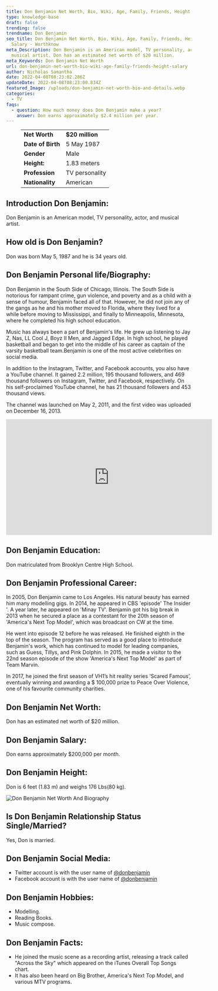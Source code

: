 ```yaml
---
title: Don Benjamin Net Worth, Bio, Wiki, Age, Family, Friends, Height & Salary
type: knowledge-base
draft: false
trending: false
trendname: Don Benjamin
seo_title: Don Benjamin Net Worth, Bio, Wiki, Age, Family, Friends, Height &
  Salary - Worthknow
meta_Description: Don Benjamin is an American model, TV personality, actor, and
  musical artist. Don has an estimated net worth of $20 million.
meta_Keywords: Don Benjamin Net Worth
url: don-benjamin-net-worth-bio-wiki-age-family-friends-height-salary
author: Nicholas Samantha
date: 2022-04-08T08:23:02.286Z
updateDate: 2022-04-08T08:23:00.834Z
featured_Image: /uploads/don-benjamin-net-worth-bio-and-details.webp
categories:
  - TV
faqs:
  - question: How much money does Don Benjamin make a year?
    answer: Don earns approximately $2.4 million per year.
---
```

<figure class="wp-block-table is-style-stripes">
  <table>
    <tbody>
      <tr>
        <td>
          <strong>Net Worth</strong>
        </td>
        <td>
          <strong>$20 million</strong>
        </td>
      </tr>
      <tr>
        <td>
          <strong>Date of Birth</strong>
        </td>
        <td>5 May 1987</td>
      </tr>
      <tr>
        <td>
          <strong>Gender</strong>
        </td>
        <td>Male</td>
      </tr>
      <tr>
        <td>
          <strong>Height:</strong>
        </td>
        <td>1.83 meters</td>
      </tr>
      <tr>
        <td>
          <strong>Profession</strong>
        </td>
        <td>TV personality</td>
      </tr>
      <tr>
        <td>
          <strong>Nationality</strong>
        </td>
        <td>American</td>
      </tr>
    </tbody>
  </table>
</figure>

## **Introduction Don Benjamin:**

Don Benjamin is an American model, TV personality, actor, and musical artist. 

## **How old is Don Benjamin?**

Don was born May 5, 1987 and he is 34 years old.

## **Don Benjamin Personal life/Biography:**

Don Benjamin in the South Side of Chicago, Illinois. The South Side is notorious for rampant crime, gun violence, and poverty and as a child with a sense of humour, Benjamin faced all of that. However, he did not join any of the gangs as he and his mother moved to Florida, where they lived for a while before moving to Mississippi, and finally to Minneapolis, Minnesota, where he completed his high school education.

Music has always been a part of Benjamin's life. He grew up listening to Jay Z, Nas, LL Cool J, Boyz II Men, and Jagged Edge. In high school, he played basketball and began to get into the middle of his career as captain of the varsity basketball team.Benjamin is one of the most active celebrities on social media.

In addition to the Instagram, Twitter, and Facebook accounts, you also have a YouTube channel. It gained 2.2 million, 195 thousand followers, and 469 thousand followers on Instagram, Twitter, and Facebook, respectively. On his self-proclaimed YouTube channel, he has 21 thousand followers and 453 thousand views.

The channel was launched on May 2, 2011, and the first video was uploaded on December 16, 2013.

<iframe width="560" height="315" src="https://www.youtube.com/embed/pVmBCp9K4WE" title="YouTube video player" frameborder="0" allow="accelerometer; autoplay; clipboard-write; encrypted-media; gyroscope; picture-in-picture" allowfullscreen></iframe>

## **Don Benjamin Education:**

Don matriculated from Brooklyn Centre High School.

## **Don Benjamin Professional Career:**

In 2005, Don Benjamin came to Los Angeles. His natural beauty has earned him many modelling gigs. In 2014, he appeared in CBS 'episode' The Insider '. A year later, he appeared on 'Minay TV'. Benjamin got his big break in 2013 when he secured a place as a contestant for the 20th season of 'America's Next Top Model', which was broadcast on CW at the time.

He went into episode 12 before he was released. He finished eighth in the top of the season. The program has served as a good place to introduce Benjamin's work, which has continued to model for leading companies, such as Guess, Tillys, and Pink Dolphin. In 2015, he made a visitor to the 22nd season episode of the show 'America's Next Top Model' as part of Team Marvin.

In 2017, he joined the first season of VH1’s hit reality series ‘Scared Famous’, eventually winning and awarding a $ 100,000 prize to Peace Over Violence, one of his favourite community charities.

## **Don Benjamin Net Worth:**

Don has an estimated net worth of $20 million.

## **Don Benjamin Salary:**

Don earns approximately $200,000 per month.

## **Don Benjamin Height:**

Don is 6 feet (1.83 m) and weighs 176 Lbs(80 kg).

![Don Benjamin Net Worth And Biography](/uploads/don-benjamin-net-worth-.webp)

## **Is Don Benjamin Relationship Status Single/Married?**

Yes, Don is married.

## **Don Benjamin Social Media:**

* Twitter account is with the user name of <a href="https://twitter.com/donbenjamin" target="_blank" rel="nofollow" rel="noopener">@donbenjamin</a>
* Facebook account is with the user name of <a href="https://www.facebook.com/ItsDonBenjamin" target="_blank" rel="nofollow" rel="noopener">@donbenjamin</a>

## **Don Benjamin Hobbies:**

* Modelling.
* Reading Books.
* Music compose.

## **Don Benjamin Facts:**

* He joined the music scene as a recording artist, releasing a track called "Across the Sky" which appeared on the iTunes Overall Top Songs chart. 
* It has also been heard on Big Brother, America's Next Top Model, and various MTV programs.